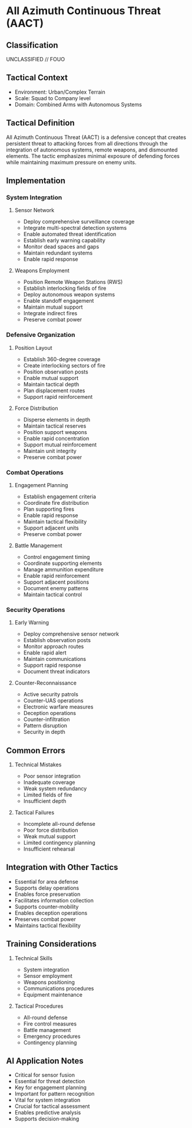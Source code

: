 # All Azimuth Continuous Threat (AACT)

## Classification

UNCLASSIFIED // FOUO

## Tactical Context

- Environment: Urban/Complex Terrain
- Scale: Squad to Company level
- Domain: Combined Arms with Autonomous Systems

## Tactical Definition

All Azimuth Continuous Threat (AACT) is a defensive concept that creates
persistent threat to attacking forces from all directions through the
integration of autonomous systems, remote weapons, and dismounted elements. The
tactic emphasizes minimal exposure of defending forces while maintaining maximum
pressure on enemy units.

## Implementation

### System Integration

1. Sensor Network

   - Deploy comprehensive surveillance coverage
   - Integrate multi-spectral detection systems
   - Enable automated threat identification
   - Establish early warning capability
   - Monitor dead spaces and gaps
   - Maintain redundant systems
   - Enable rapid response

2. Weapons Employment
   - Position Remote Weapon Stations (RWS)
   - Establish interlocking fields of fire
   - Deploy autonomous weapon systems
   - Enable standoff engagement
   - Maintain mutual support
   - Integrate indirect fires
   - Preserve combat power

### Defensive Organization

1. Position Layout

   - Establish 360-degree coverage
   - Create interlocking sectors of fire
   - Position observation posts
   - Enable mutual support
   - Maintain tactical depth
   - Plan displacement routes
   - Support rapid reinforcement

2. Force Distribution
   - Disperse elements in depth
   - Maintain tactical reserves
   - Position support weapons
   - Enable rapid concentration
   - Support mutual reinforcement
   - Maintain unit integrity
   - Preserve combat power

### Combat Operations

1. Engagement Planning

   - Establish engagement criteria
   - Coordinate fire distribution
   - Plan supporting fires
   - Enable rapid response
   - Maintain tactical flexibility
   - Support adjacent units
   - Preserve combat power

2. Battle Management
   - Control engagement timing
   - Coordinate supporting elements
   - Manage ammunition expenditure
   - Enable rapid reinforcement
   - Support adjacent positions
   - Document enemy patterns
   - Maintain tactical control

### Security Operations

1. Early Warning

   - Deploy comprehensive sensor network
   - Establish observation posts
   - Monitor approach routes
   - Enable rapid alert
   - Maintain communications
   - Support rapid response
   - Document threat indicators

2. Counter-Reconnaissance
   - Active security patrols
   - Counter-UAS operations
   - Electronic warfare measures
   - Deception operations
   - Counter-infiltration
   - Pattern disruption
   - Security in depth

## Common Errors

1. Technical Mistakes

   - Poor sensor integration
   - Inadequate coverage
   - Weak system redundancy
   - Limited fields of fire
   - Insufficient depth

2. Tactical Failures
   - Incomplete all-round defense
   - Poor force distribution
   - Weak mutual support
   - Limited contingency planning
   - Insufficient rehearsal

## Integration with Other Tactics

- Essential for area defense
- Supports delay operations
- Enables force preservation
- Facilitates information collection
- Supports counter-mobility
- Enables deception operations
- Preserves combat power
- Maintains tactical flexibility

## Training Considerations

1. Technical Skills

   - System integration
   - Sensor employment
   - Weapons positioning
   - Communications procedures
   - Equipment maintenance

2. Tactical Procedures
   - All-round defense
   - Fire control measures
   - Battle management
   - Emergency procedures
   - Contingency planning

## AI Application Notes

- Critical for sensor fusion
- Essential for threat detection
- Key for engagement planning
- Important for pattern recognition
- Vital for system integration
- Crucial for tactical assessment
- Enables predictive analysis
- Supports decision-making
